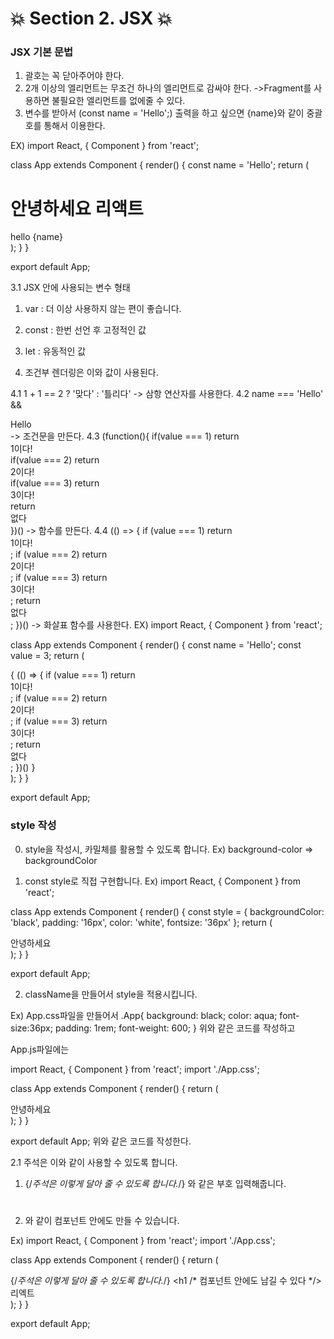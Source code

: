 # :collision: Section 2. JSX :collision:

### JSX 기본 문법

1. 괄호는 꼭 닫아주어야 한다.
2. 2개 이상의 엘리먼트는 무조건 하나의 엘리먼트로 감싸야 한다.
   ->Fragment를 사용하면 불필요한 엘리먼트를 없에줄 수 있다.
3. 변수를 받아서 (const name = 'Hello';) 출력을 하고 싶으면 {name}와 같이 중괄호를 통해서 이용한다.

EX)
import React, { Component } from 'react';

class App extends Component {
  render() {
    const name = 'Hello';
    return (
      <div>
        <h1>안녕하세요 리액트</h1>
        hello {name}
      </div>
    );
  }
}

export default App;

3.1 JSX 안에 사용되는 변수 형태
   1. var : 더 이상 사용하지 않는 편이 좋습니다.
   2. const : 한번 선언 후 고정적인 값
   3. let : 유동적인 값

4. 조건부 렌더링은 이와 값이 사용된다.

4.1 1 + 1 == 2 ? '맞다' : '틀리다' 
    -> 삼항 연산자를 사용한다.
4.2 name === 'Hello' && <div>Hello</div>
    -> 조건문을 만든다.
4.3 (function(){
        if(value === 1) return <div>1이다!</div>
        if(value === 2) return <div>2이다!</div>
        if(value === 3) return <div>3이다!</div>
        return <div>없다</div>
    })()
    -> 함수를 만든다.
4.4 (() => {
        if (value === 1) return <div>1이다!</div>;
        if (value === 2) return <div>2이다!</div>;
        if (value === 3) return <div>3이다!</div>;
        return <div>없다</div>;
    })()
    -> 화살표 함수를 사용한다.
EX)
import React, { Component } from 'react';

class App extends Component {
  render() {
    const name = 'Hello';
    const value = 3;
    return (
      <div>
        {
        (() => {
          if (value === 1) return <div>1이다!</div>;
          if (value === 2) return <div>2이다!</div>;
          if (value === 3) return <div>3이다!</div>;
          return <div>없다</div>;
        })()
        }
      </div>
    );
  }
}

export default App;

### style 작성 

0. style을 작성시, 카밀체를 활용할 수 있도록 합니다. 
Ex) background-color => backgroundColor

1. const style로 직접 구현합니다.
Ex)
import React, { Component } from 'react';

class App extends Component {
  render() {
    const style = {
      backgroundColor: 'black',
      padding: '16px',
      color: 'white',
      fontsize: '36px'
    };
    return (
      <div style = {style}>
        안녕하세요
      </div>
    );
  }
}

export default App;

2. className을 만들어서 style을 적용시킵니다.

Ex)
App.css파일을 만들어서 
.App{
  background: black;
  color: aqua;
  font-size:36px;
  padding: 1rem;
  font-weight: 600;
}
위와 같은 코드를 작성하고 

App.js파일에는 

import React, { Component } from 'react';
import './App.css';

class App extends Component {
  render() {
    return (
      <div className="App">
        안녕하세요
      </div>
    );
  }
}

export default App;
위와 같은 코드를 작성한다.

2.1 주석은 이와 같이 사용할 수 있도록 합니다.

1. {/*주석은 이렇게 달아 줄 수 있도록 합니다.*/} 와 같은 부호 입력해줍니다.
2. <h1 /* 컴포넌트 안에도 남길 수 있다 */></h1> 와 같이 컴포넌트 안에도 만들 수 있습니다.

Ex)
import React, { Component } from 'react';
import './App.css';

class App extends Component {
  render() {
    return (
      <div>
         {/*주석은 이렇게 달아 줄 수 있도록 합니다.*/}
        <h1 /* 컴포넌트 안에도 남길 수 있다 */>리엑트</h1>
      </div>
    );
  }
}

export default App;
